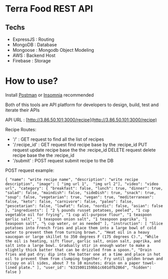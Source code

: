 # Terra Food REST API


## Techs
- ExpressJS : Routing
- MongoDB : Database
- Mongoose : Mongodb Object Modeling
- AWS : Backend Host
- Firebase : Storage

# How to use?
Install [Postman](https://www.postman.com/) or [Insomnia](https://insomnia.rest/) recommended

Both of this tools are API platform for developers to design, build, test and iterate their APIs

API URL : [http://3.86.50.101:3000/recipe](http://3.86.50.101:3000/recipe)

Recipe Routes:
- '/' : GET request to find all the list of recipes
- '/:recipe_id' : GET request find recipe base by the :recipe_id
                  PUT request update recipe base the the :recipe_id
                  DELETE request delete recipe base the the :recipe_id
- '/submit' : POST request submit recipe to the DB

POST request example:

``
{
	"name": "write recipe name",
	"description": "write recipe description",
	"image": [
		"img url 1", 
		"img url 2"],
	"video": "video url",
	"category": {
		"breakfast": false,
		"lunch": true,
		"dinner": true,
		"salad": false,
		"maindish": false,
		"sideDish": true,
		"snack": true,
		"soup": false,
		"vegetarian": true,
		"vegan": true,
		"mediterranean": false,
		"keto": false,
		"carnivore": false,
		"paleo": false,
		"pescetarian": false,
		"lowFat": false,
		"nordic": false,
		"asian": false
	},
	"ingredients": [
		"2 ½ pounds russet potatoes, peeled",
		"1 cup vegetable oil for frying",
		"1 cup all-purpose flour",
		"1 teaspoon garlic salt",
		"1 teaspoon onion salt",
		"1 teaspoon paprika",
		"1 teaspoon salt",
		"½ cup water, or as needed"
	],
	"instruction": [
		"Slice potatoes into French fries and place them into a large bowl of cold water to prevent them from turning brown.",
		"Heat oil in a heavy saucepan or large skillet to 350 degrees F (175 degrees C).",
		"While the oil is heating, sift flour, garlic salt, onion salt, paprika, and salt into a large bowl. Gradually stir in enough water to make a slightly thick batter that can be drizzled from a spoon.",
		"Drain fries and pat dry; dip into the batter one at a time and place in hot oil to prevent them from clumping together. Fry until golden brown and crispy on all sides, about 7 to 10 minutes; drain on a paper towel-lined plate."
	],
	"user_id": "6315001159bb1c601dfb286d",
	"hidden": false
}
``